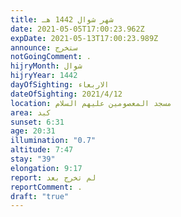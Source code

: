 ```yaml
---
title: شهر شوال 1442 هـ
date: 2021-05-05T17:00:23.962Z
expDate: 2021-05-13T17:00:23.989Z
announce: ستخرج
notGoingComment: .
hijryMonth: شوال
hijryYear: 1442
dayOfSighting: الاربعاء
dateOfSighting: 2021/4/12
location: مسجد المعصومين عليهم السلام
area: كبد
sunset: 6:31
age: 20:31
illumination: "0.7"
altitude: 7:47
stay: "39"
elongation: 9:17
report: لم تخرج بعد
reportComment: .
draft: "true"
---
```

